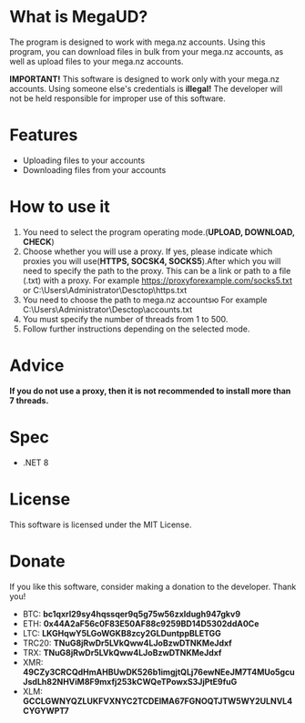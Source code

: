 # What is MegaUD?
The program is designed to work with mega.nz accounts. Using this program, you can download files in bulk from your mega.nz accounts, as well as upload files to your mega.nz accounts.

**IMPORTANT!** This software is designed to work only with your mega.nz accounts. Using someone else's credentials is **illegal!** The developer will not be held responsible for improper use of this software.

# Features
- Uploading files to your accounts
- Downloading files from your accounts

# How to use it
1. You need to select the program operating mode.(**UPLOAD, DOWNLOAD, CHECK**)
2. Choose whether you will use a proxy. If yes, please indicate which proxies you will use(**HTTPS, SOCSK4, SOCKS5**).After which you will need to specify the path to the proxy. This can be a link or path to a file (.txt) with a proxy. For example https://proxyforexample.com/socks5.txt or C:\Users\Administrator\Desctop\https.txt
3. You need to choose the path to mega.nz accountsю For example C:\Users\Administrator\Desctop\accounts.txt
4. You must specify the number of threads from 1 to 500.
5. Follow further instructions depending on the selected mode.

# Adviсe
**If you do not use a proxy, then it is not recommended to install more than 7 threads.**

# Spec
- .NET 8

# License
This software is licensed under the MIT License.

# Donate
If you like this software, consider making a donation to the developer. Thank you!
- BTC: **bc1qxrl29sy4hqssqer9q5g75w56zxldugh947gkv9**
- ETH: **0x44A2aF56c0F83E50AF88c9259BD14D5302ddA0Ce**
- LTC: **LKGHqwY5LGoWGKB8zcy2GLDuntppBLETGG**
- TRC20: **TNuG8jRwDr5LVkQww4LJoBzwDTNKMeJdxf**
- TRX: **TNuG8jRwDr5LVkQww4LJoBzwDTNKMeJdxf**
- XMR: **49CZy3CRCQdHmAHBUwDK526b1imgjtQLj76ewNEeJM7T4MUo5gcuJsdLh82NHViM8F9mxfj253kCWQeTPowxS3JjPtE9fuG**
- XLM: **GCCLGWNYQZLUKFVXNYC2TCDEIMA67FGNOQTJTW5WY2ULNVL4CYGYWPT7**
